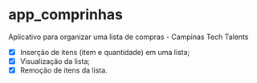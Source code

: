 # app_comprinhas
Aplicativo para organizar uma lista de compras - Campinas Tech Talents

- [x] Inserção de itens (item e quantidade) em uma lista;
- [x] Visualização da lista;
- [x] Remoção de itens da lista.

